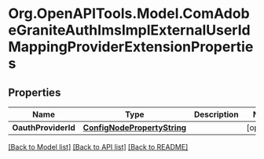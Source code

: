 # Org.OpenAPITools.Model.ComAdobeGraniteAuthImsImplExternalUserIdMappingProviderExtensionProperties
## Properties

Name | Type | Description | Notes
------------ | ------------- | ------------- | -------------
**OauthProviderId** | [**ConfigNodePropertyString**](ConfigNodePropertyString.md) |  | [optional] 

[[Back to Model list]](../README.md#documentation-for-models) [[Back to API list]](../README.md#documentation-for-api-endpoints) [[Back to README]](../README.md)

